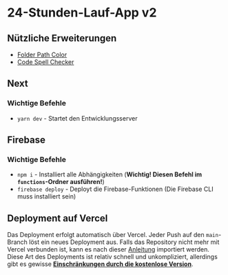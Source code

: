 # 24-Stunden-Lauf-App v2

## Nützliche Erweiterungen

- [Folder Path Color](https://marketplace.visualstudio.com/items?itemName=VisbyDev.folder-path-color)
- [Code Spell Checker](https://marketplace.visualstudio.com/items?itemName=streetsidesoftware.code-spell-checker)

## Next

### Wichtige Befehle

- `yarn dev` - Startet den Entwicklungsserver

## Firebase

### Wichtige Befehle

- `npm i` - Installiert alle Abhängigkeiten (**Wichtig! Diesen Befehl im `functions`-Ordner ausführen!**)
- `firebase deploy` - Deployt die Firebase-Funktionen (Die Firebase CLI muss installiert sein)

## Deployment auf Vercel

Das Deployment erfolgt automatisch über Vercel. Jeder Push auf den `main`-Branch löst ein neues Deployment aus. Falls das Repository nicht mehr mit Vercel verbunden ist,
kann es nach dieser [Anleitung](https://nextjs.org/learn-pages-router/basics/deploying-nextjs-app/deploy) importiert werden. Diese Art des Deployments ist relativ
schnell und unkompliziert, allerdings gibt es gewisse [**Einschränkungen durch die kostenlose Version**](https://vercel.com/pricing).

